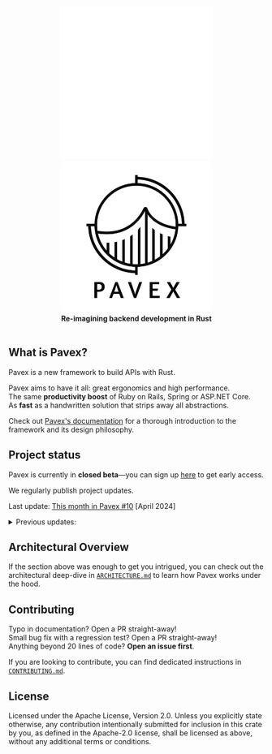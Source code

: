 <div align="center">
 <img src="https://raw.githubusercontent.com/LukeMathWalker/pavex/main/logo-dark.webp#gh-dark-mode-only" width="300" alt="pavex">
 <img src="https://raw.githubusercontent.com/LukeMathWalker/pavex/main/logo.webp#gh-light-mode-only" width="300" alt="pavex" style="border-radius: 5%">
 <br>
 <strong>
   Re-imagining backend development in Rust
 </strong>
</div>

<br>

## What is Pavex?

Pavex is a new framework to build APIs with Rust.

Pavex aims to have it all: great ergonomics and high performance.\
The same **productivity boost** of Ruby on Rails, Spring or ASP.NET Core.\
As **fast** as a handwritten solution that strips away all abstractions.

Check out [Pavex's documentation](https://pavex.dev/docs/) for a thorough introduction to the framework
and its design philosophy.

## Project status

Pavex is currently in **closed beta**—you can sign up [here](https://pavex.dev) to get early access.

We regularly publish project updates.

Last update: [This month in Pavex #10](https://www.lpalmieri.com/posts/this-month-in-pavex-10/) [April 2024]

<details>
<summary>Previous updates:</summary>

- [This month in Pavex #9](https://www.lpalmieri.com/posts/this-month-in-pavex-09/) [February 2024]
- [Rust web frameworks have subpar error reporting](https://www.lpalmieri.com/posts/rust-web-frameworks-have-subpar-error-reporting/) [February 2024]
- [This month in Pavex #8](https://www.lpalmieri.com/posts/this-month-in-pavex-08/) [January 2024]
- [Closed beta announcement](https://www.lpalmieri.com/posts/pavex-is-in-closed-beta/) [November 2023]
- [Progress report #6](https://www.lpalmieri.com/posts/pavex-progress-report-06/) [August 2023]
- [Progress report #5](https://www.lpalmieri.com/posts/pavex-progress-report-05/) [June 2023]
- [Progress report #4](https://www.lpalmieri.com/posts/pavex-progress-report-04/) [May 2023]
- [Progress report #3](https://www.lpalmieri.com/posts/pavex-progress-report-03/) [April 2023]
- [Progress report #2](https://www.lpalmieri.com/posts/pavex-progress-report-02/) [March 2023]
- [Progress report #1](https://www.lpalmieri.com/posts/pavex-progress-report-01/) [January 2023]
- [Vision](https://www.lpalmieri.com/posts/a-taste-of-pavex-rust-web-framework/) [December 2022]

</details>

## Architectural Overview

If the section above was enough to get you intrigued, you can check out the architectural deep-dive
in [`ARCHITECTURE.md`](ARCHITECTURE.md) to learn how Pavex works under the hood.

## Contributing

Typo in documentation? Open a PR straight-away!\
Small bug fix with a regression test? Open a PR straight-away!\
Anything beyond 20 lines of code? **Open an issue first**.

If you are looking to contribute, you can find dedicated instructions in [`CONTRIBUTING.md`](CONTRIBUTING.md).

## License

Licensed under the Apache License, Version 2.0.
Unless you explicitly state otherwise, any contribution intentionally submitted for inclusion in this crate by you, as
defined in the Apache-2.0 license, shall be licensed as above, without any additional terms or conditions.
